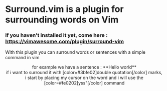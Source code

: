 # Surround.vim is a plugin for surrounding words on Vim

### if you haven't installed it yet, come here : https://vimawesome.com/plugin/surround-vim

<p class="text-center">With this plugin you can surround words or sentences with a simple command in vim</p>

<center>for example we have a sentence : **Hello world** </center>

<center>if i want to surround it with [color=#3bfe02]double quotation[/color] marks, i start by placing my cursor on the word and i will use the [color=#fe0202]yss"[/color] command</center>
